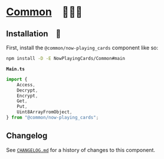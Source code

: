 # [Common] 👨🏻‍🏭

## Installation 🚀

First, install the `@common/now-playing_cards` component like so:

```sh
npm install -D -E NowPlayingCards/Common#main
```

**`Main.ts`**

```ts
import {
	Access,
	Decrypt,
	Encrypt,
	Get,
	Put,
	Uint8ArrayFromObject,
} from "@common/now-playing_cards";
```

[Common]: HTTPS://npmjs.org/@common/now-playing_cards

## Changelog

See [`CHANGELOG.md`](CHANGELOG.md) for a history of changes to this component.
